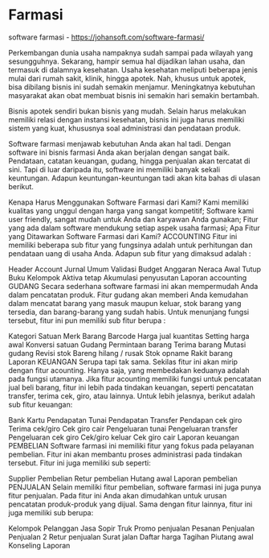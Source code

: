 # Farmasi
 software farmasi - https://johansoft.com/software-farmasi/
 
 Perkembangan dunia usaha nampaknya sudah sampai pada wilayah yang sesungguhnya. Sekarang, hampir semua hal dijadikan lahan usaha, dan termasuk di dalamnya kesehatan. Usaha kesehatan meliputi beberapa jenis mulai dari rumah sakit, klinik, hingga apotek. Nah, khusus untuk apotek, bisa dibilang bisnis ini sudah semakin menjamur. Meningkatnya kebutuhan masyarakat akan obat membuat bisnis ini semakin hari semakin bertambah.

Bisnis apotek sendiri bukan bisnis yang mudah. Selain harus melakukan memiliki relasi dengan instansi kesehatan, bisnis ini juga harus memiliki sistem yang kuat, khususnya soal administrasi dan pendataan produk.

Software farmasi menjawab kebutuhan Anda akan hal tadi. Dengan software ini bisnis farmasi Anda akan berjalan dengan sangat baik. Pendataan, catatan keuangan, gudang, hingga penjualan akan tercatat di sini. Tapi di luar daripada itu, software ini memiliki banyak sekali keuntungan. Adapun keuntungan-keuntungan tadi akan kita bahas di ulasan berikut.

Kenapa Harus Menggunakan Software Farmasi dari Kami?
Kami memiliki kualitas yang unggul dengan harga yang sangat kompetitif;
Software kami user friendly, sangat mudah untuk Anda dan karyawan Anda gunakan;
Fitur yang ada dalam software mendukung setiap aspek usaha farmasi;
Apa Fitur yang Ditawarkan Software Farmasi dari Kami?
ACCOUNTING
Fitur ini memiliki beberapa sub fitur yang fungsinya adalah untuk perhitungan dan pendataan uang di usaha Anda. Adapun sub fitur yang dimaksud adalah :

Header
Account
Jurnal Umum
Validasi
Budget Anggaran
Neraca Awal
Tutup Buku
Kelompok
Aktiva tetap
Akumulasi penyusutan
Laporan accounting
GUDANG
Secara sederhana software farmasi ini akan mempermudah Anda dalam pencatatan produk. Fitur gudang akan memberi Anda kemudahan dalam mencatat barang yang masuk maupun keluar, stok barang yang tersedia, dan barang-barang yang sudah habis. Untuk menunjang fungsi tersebut, fitur ini pun memiliki sub fitur berupa :

Kategori
Satuan
Merk
Barang
Barcode
Harga jual kuantitas
Setting harga awal
Konversi satuan
Gudang
Permintaan barang
Terima barang
Mutasi gudang
Revisi stok
Bareng hilang / rusak
Stok opname
Rakit barang
Laporan
KEUANGAN
Serupa tapi tak sama. Sekilas fitur ini akan mirip dengan fitur acounting. Hanya saja, yang membedakan keduanya adalah pada fungsi utamanya. Jika fitur acounting memiliki fungsi untuk pencatatan jual beli barang, fitur ini lebih pada tindakan keuangan, seperti pencatatan transfer, terima cek, giro, atau lainnya. Untuk lebih jelasnya, berikut adalah sub fitur keuangan:

Bank
Kartu
Pendapatan Tunai
Pendapatan Transfer
Pendapan cek giro
Terima cek/giro
Cek giro cair
Pengeluaran tunai
Pengeluaran transfer
Pengeluaran cek giro
Cek/giro keluar
Cek giro cair
Laporan keuangan
PEMBELIAN
Software farmasi ini memiliki fitur yang fokus pada pelayanan pembelian. Fitur ini akan membantu proses administrasi pada tindakan tersebut. Fitur ini juga memiliki sub seperti:

Supplier
Pembelian
Retur pembelian
Hutang awal
Laporan pembelian
PENJUALAN
Selain memiliki fitur pembelian, software farmasi ini juga punya fitur penjualan. Pada fitur ini Anda akan dimudahkan untuk urusan pencatatan produk-produk yang dijual. Sama dengan fitur lainnya, fitur ini juga memiliki sub berupa:

Kelompok
Pelanggan
Jasa
Sopir
Truk
Promo penjualan
Pesanan
Penjualan
Penjualan 2
Retur penjualan
Surat jalan
Daftar harga
Tagihan
Piutang awal
Konseling
Laporan
